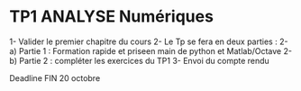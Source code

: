 
# TP1 ANALYSE Numériques
1- Valider le premier chapitre du cours 
2- Le Tp se fera en deux parties :
2-a) Partie 1 : Formation rapide et priseen main de python et Matlab/Octave
2-b) Partie 2 : compléter les exercices du TP1
3- Envoi du compte rendu 

Deadline FIN 20 octobre 

